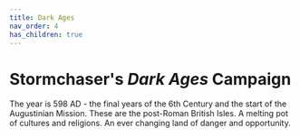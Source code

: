 ```yaml
---
title: Dark Ages
nav_order: 4
has_children: true
---
```


# Stormchaser's *Dark Ages* Campaign
The year is 598 AD - the final years of the 6th Century and the start of the Augustinian Mission. These are the post-Roman British Isles. A melting pot of cultures and religions. An ever changing land of danger and opportunity.
